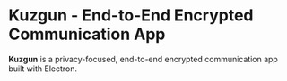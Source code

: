 # Kuzgun - End-to-End Encrypted Communication App

**Kuzgun** is a privacy-focused, end-to-end encrypted communication app built with Electron.
